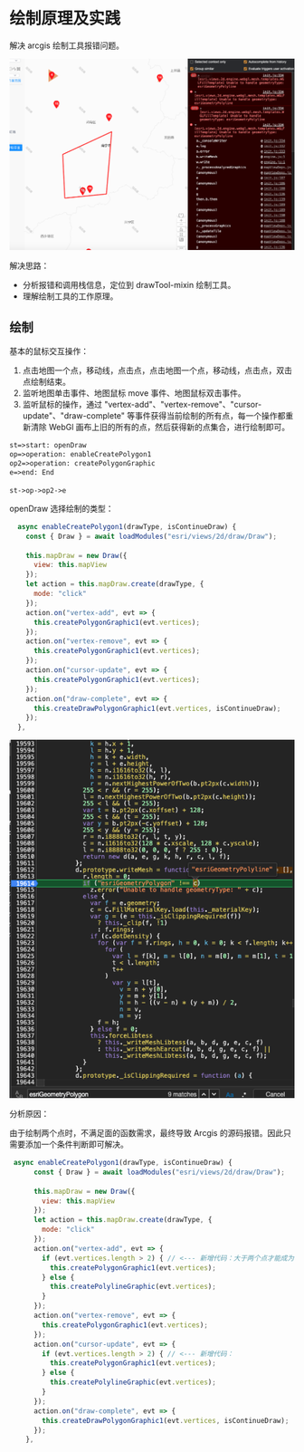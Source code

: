 # 绘制原理及实践

解决 arcgis 绘制工具报错问题。

![](../.vuepress/public/images/2021-03-11-10-56-58.png)

解决思路：
- 分析报错和调用栈信息，定位到 drawTool-mixin 绘制工具。
- 理解绘制工具的工作原理。

## 绘制

基本的鼠标交互操作：
1. 点击地图一个点，移动线，点击点，点击地图一个点，移动线，点击点，双击点绘制结束。
2. 监听地图单击事件、地图鼠标 move 事件、地图鼠标双击事件。
3. 监听鼠标的操作，通过 "vertex-add"、"vertex-remove"、"cursor-update"、"draw-complete" 等事件获得当前绘制的所有点，每一个操作都重新清除 WebGl 画布上旧的所有的点，然后获得新的点集合，进行绘制即可。

```flow
st=>start: openDraw
op=>operation: enableCreatePolygon1
op2=>operation: createPolygonGraphic
e=>end: End

st->op->op2->e

```

openDraw 选择绘制的类型：

```js
  async enableCreatePolygon1(drawType, isContinueDraw) {
    const { Draw } = await loadModules("esri/views/2d/draw/Draw");

    this.mapDraw = new Draw({
      view: this.mapView
    });
    let action = this.mapDraw.create(drawType, {
      mode: "click"
    });
    action.on("vertex-add", evt => {
      this.createPolygonGraphic1(evt.vertices);
    });
    action.on("vertex-remove", evt => {
      this.createPolygonGraphic1(evt.vertices);
    });
    action.on("cursor-update", evt => {
      this.createPolygonGraphic1(evt.vertices);
    });
    action.on("draw-complete", evt => {
      this.createDrawPolygonGraphic1(evt.vertices, isContinueDraw);
    });
  },
```

![](../.vuepress/public/images/2021-03-11-10-55-58.png)

分析原因：

由于绘制两个点时，不满足面的函数需求，最终导致 Arcgis 的源码报错。因此只需要添加一个条件判断即可解决。

```js
 async enableCreatePolygon1(drawType, isContinueDraw) {
      const { Draw } = await loadModules("esri/views/2d/draw/Draw");

      this.mapDraw = new Draw({
        view: this.mapView
      });
      let action = this.mapDraw.create(drawType, {
        mode: "click"
      });
      action.on("vertex-add", evt => {
        if (evt.vertices.length > 2) { // <--- 新增代码：大于两个点才能成为面，否则会导致 Arcgis draw 获得的类型不对应
          this.createPolygonGraphic1(evt.vertices);
        } else {
          this.createPolylineGraphic(evt.vertices);
        }
      });
      action.on("vertex-remove", evt => {
        this.createPolygonGraphic1(evt.vertices);
      });
      action.on("cursor-update", evt => {
        if (evt.vertices.length > 2) { // <--- 新增代码：
          this.createPolygonGraphic1(evt.vertices);
        } else {
          this.createPolylineGraphic(evt.vertices);
        }
      });
      action.on("draw-complete", evt => {
        this.createDrawPolygonGraphic1(evt.vertices, isContinueDraw);
      });
    },
```
